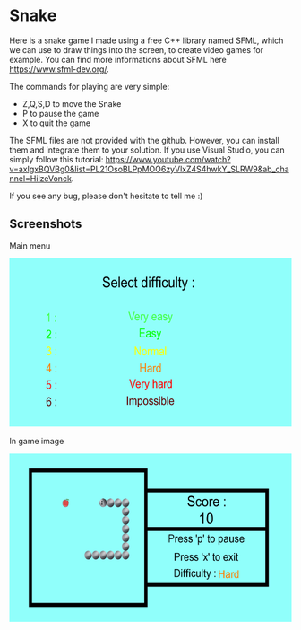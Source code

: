 # Snake
Here is a snake game I made using a free C++ library named SFML, which we can use to draw things into the screen, to create video games for example. You can find more informations about SFML here https://www.sfml-dev.org/.

The commands for playing are very simple:
- Z,Q,S,D to move the Snake
- P to pause the game
- X to quit the game

The SFML files are not provided with the github. However, you can install them and integrate them to your solution. If you use Visual Studio, you can simply follow this tutorial: https://www.youtube.com/watch?v=axIgxBQVBg0&list=PL21OsoBLPpMOO6zyVlxZ4S4hwkY_SLRW9&ab_channel=HilzeVonck.

If you see any bug, please don't hesitate to tell me :)

## Screenshots

Main menu

<img src="Screenshots/Screenshot_main_menu.png" width="585" height="300">

In game image

<img src="Screenshots/Screenshot_in_game.png" width="585" height="300">
